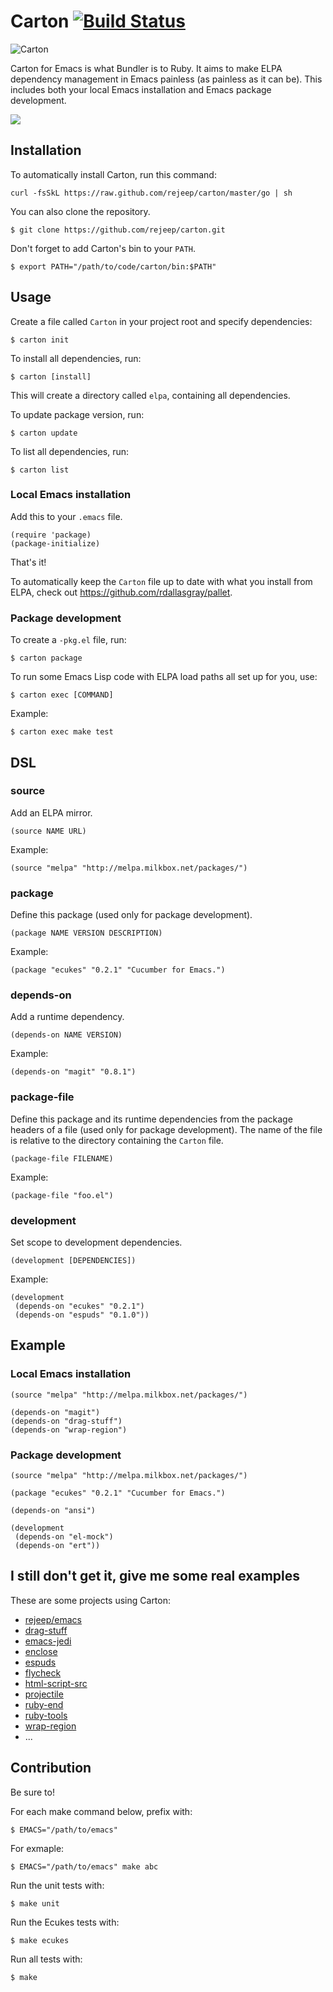 # Carton [![Build Status](https://secure.travis-ci.org/rejeep/carton.png)](http://travis-ci.org/rejeep/carton)

![Carton](https://raw.github.com/rejeep/carton/master/carton.png)

Carton for Emacs is what Bundler is to Ruby. It aims to make ELPA
dependency management in Emacs painless (as painless as it can
be). This includes both your local Emacs installation and Emacs
package development.

[<img src="http://img.youtube.com/vi/gzFxNO_X5yA/0.jpg">](https://www.youtube.com/watch?v=gzFxNO_X5yA)

## Installation

To automatically install Carton, run this command:

    curl -fsSkL https://raw.github.com/rejeep/carton/master/go | sh

You can also clone the repository.

    $ git clone https://github.com/rejeep/carton.git

Don't forget to add Carton's bin to your `PATH`.

    $ export PATH="/path/to/code/carton/bin:$PATH"


## Usage

Create a file called `Carton` in your project root and specify
dependencies:

    $ carton init

To install all dependencies, run:

    $ carton [install]

This will create a directory called `elpa`, containing all dependencies.

To update package version, run:

    $ carton update

To list all dependencies, run:

    $ carton list

### Local Emacs installation

Add this to your `.emacs` file.

    (require 'package)
    (package-initialize)

That's it!

To automatically keep the `Carton` file up to date with what you
install from ELPA, check out <https://github.com/rdallasgray/pallet>.

### Package development

To create a `-pkg.el` file, run:

    $ carton package

To run some Emacs Lisp code with ELPA load paths all set up for you, use:

    $ carton exec [COMMAND]

Example:

    $ carton exec make test

## DSL

### source

Add an ELPA mirror.

    (source NAME URL)

Example:

    (source "melpa" "http://melpa.milkbox.net/packages/")

### package

Define this package (used only for package development).

    (package NAME VERSION DESCRIPTION)

Example:

    (package "ecukes" "0.2.1" "Cucumber for Emacs.")

### depends-on

Add a runtime dependency.

    (depends-on NAME VERSION)

Example:

    (depends-on "magit" "0.8.1")

### package-file

Define this package and its runtime dependencies from the package headers of a
file (used only for package development).  The name of the file is relative to
the directory containing the `Carton` file.

    (package-file FILENAME)

Example:

    (package-file "foo.el")

### development

Set scope to development dependencies.

    (development [DEPENDENCIES])

Example:

    (development
     (depends-on "ecukes" "0.2.1")
     (depends-on "espuds" "0.1.0"))

## Example

### Local Emacs installation

    (source "melpa" "http://melpa.milkbox.net/packages/")

    (depends-on "magit")
    (depends-on "drag-stuff")
    (depends-on "wrap-region")

### Package development

    (source "melpa" "http://melpa.milkbox.net/packages/")

    (package "ecukes" "0.2.1" "Cucumber for Emacs.")

    (depends-on "ansi")

    (development
     (depends-on "el-mock")
     (depends-on "ert"))

## I still don't get it, give me some real examples

These are some projects using Carton:

* [rejeep/emacs](https://github.com/rejeep/emacs)
* [drag-stuff](https://github.com/rejeep/drag-stuff)
* [emacs-jedi](https://github.com/tkf/emacs-jedi)
* [enclose](https://github.com/rejeep/enclose)
* [espuds](https://github.com/rejeep/espuds)
* [flycheck](https://github.com/lunaryorn/flycheck)
* [html-script-src](https://github.com/rejeep/html-script-src)
* [projectile](https://github.com/bbatsov/projectile)
* [ruby-end](https://github.com/rejeep/ruby-end)
* [ruby-tools](https://github.com/rejeep/ruby-tools)
* [wrap-region](https://github.com/rejeep/wrap-region)
* ...

## Contribution

Be sure to!

For each make command below, prefix with:

    $ EMACS="/path/to/emacs"

For exmaple:

    $ EMACS="/path/to/emacs" make abc

Run the unit tests with:

    $ make unit

Run the Ecukes tests with:

    $ make ecukes

Run all tests with:

    $ make
